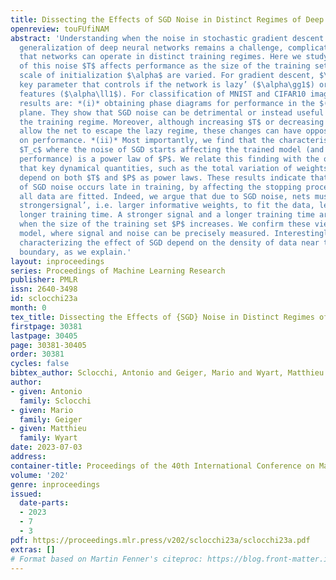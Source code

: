 ```yaml
---
title: Dissecting the Effects of SGD Noise in Distinct Regimes of Deep Learning
openreview: touFUfiNAM
abstract: 'Understanding when the noise in stochastic gradient descent (SGD) affects
  generalization of deep neural networks remains a challenge, complicated by the fact
  that networks can operate in distinct training regimes. Here we study how the magnitude
  of this noise $T$ affects performance as the size of the training set $P$ and the
  scale of initialization $\alpha$ are varied. For gradient descent, $\alpha$ is a
  key parameter that controls if the network is lazy’ ($\alpha\gg1$) or instead learns
  features ($\alpha\ll1$). For classification of MNIST and CIFAR10 images, our central
  results are: *(i)* obtaining phase diagrams for performance in the $(\alpha,T)$
  plane. They show that SGD noise can be detrimental or instead useful depending on
  the training regime. Moreover, although increasing $T$ or decreasing $\alpha$ both
  allow the net to escape the lazy regime, these changes can have opposite effects
  on performance. *(ii)* Most importantly, we find that the characteristic temperature
  $T_c$ where the noise of SGD starts affecting the trained model (and eventually
  performance) is a power law of $P$. We relate this finding with the observation
  that key dynamical quantities, such as the total variation of weights during training,
  depend on both $T$ and $P$ as power laws. These results indicate that a key effect
  of SGD noise occurs late in training, by affecting the stopping process whereby
  all data are fitted. Indeed, we argue that due to SGD noise, nets must develop a
  strongersignal’, i.e. larger informative weights, to fit the data, leading to a
  longer training time. A stronger signal and a longer training time are also required
  when the size of the training set $P$ increases. We confirm these views in the perceptron
  model, where signal and noise can be precisely measured. Interestingly, exponents
  characterizing the effect of SGD depend on the density of data near the decision
  boundary, as we explain.'
layout: inproceedings
series: Proceedings of Machine Learning Research
publisher: PMLR
issn: 2640-3498
id: sclocchi23a
month: 0
tex_title: Dissecting the Effects of {SGD} Noise in Distinct Regimes of Deep Learning
firstpage: 30381
lastpage: 30405
page: 30381-30405
order: 30381
cycles: false
bibtex_author: Sclocchi, Antonio and Geiger, Mario and Wyart, Matthieu
author:
- given: Antonio
  family: Sclocchi
- given: Mario
  family: Geiger
- given: Matthieu
  family: Wyart
date: 2023-07-03
address: 
container-title: Proceedings of the 40th International Conference on Machine Learning
volume: '202'
genre: inproceedings
issued:
  date-parts:
  - 2023
  - 7
  - 3
pdf: https://proceedings.mlr.press/v202/sclocchi23a/sclocchi23a.pdf
extras: []
# Format based on Martin Fenner's citeproc: https://blog.front-matter.io/posts/citeproc-yaml-for-bibliographies/
---
```

